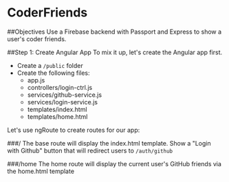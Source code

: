 CoderFriends
============

##Objectives
Use a Firebase backend with Passport and Express to show a user's coder friends.

##Step 1: Create Angular App
To mix it up, let's create the Angular app first.

* Create a `/public` folder
* Create the following files:
  * app.js
  * controllers/login-ctrl.js
  * services/github-service.js
  * services/login-service.js
  * templates/index.html
  * templates/home.html

Let's use ngRoute to create routes for our app:

###/
The base route will display the index.html template. Show a "Login with Github" button that will redirect users to `/auth/github`

###/home
The home route will display the current user's GitHub friends via the home.html template


